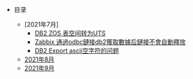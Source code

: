 - 目录

  - [2021年7月]
    - [DB2 ZOS 表空间转为UTS](20210720_01.md)
    - [Zabbix 通過odbc鏈接db2獲取數據后鏈接不會自動釋放](20210720_02.md)
    - [DB2 Export ascii空字符的问题](20210721_01.md)
  - [2021年8月](第二章节.md)
  - [2021年9月](第三章节.md)